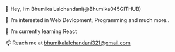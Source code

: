 👋 Hey, I’m Bhumika Lalchandani(@Bhumika045GITHUB)

👀 I’m interested in Web Devlopment, Programming and much more..

🌱 I’m currently learning React

📫 Reach me at bhumikalalchandani321@gmail.com

<!---
Bhumika045GITHUB/Bhumika045GITHUB is a ✨ special ✨ repository because its `README.md` (this file) appears on your GitHub profile.
You can click the Preview link to take a look at your changes.
--->
